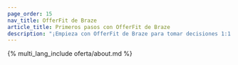 ```yaml
---
page_order: 15
nav_title: OfferFit de Braze
article_title: Primeros pasos con OfferFit de Braze
description: "¡Empieza con OfferFit de Braze para tomar decisiones 1:1 con IA que maximicen cualquier métrica empresarial!"
---
```


{% multi_lang_include oferta/about.md %}
